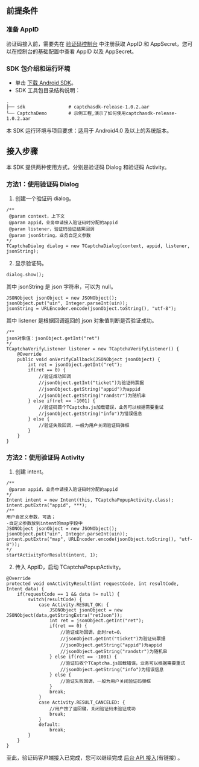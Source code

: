 ## 前提条件
### 准备 AppID
验证码接入前，需要先在 [验证码控制台](https://console.cloud.tencent.com/captcha) 中注册获取 AppID 和 AppSecret，您可以在控制台的基础配置中查看 AppID 以及 AppSecret。
### SDK 包介绍和运行环境
- 单击 [下载 Android SDK]()。
- SDK 工具包目录结构说明：
```
.
├── sdk                # captchasdk-release-1.0.2.aar
└── CaptchaDemo        # 示例工程,演示了如何使用captchasdk-release-1.0.2.aar
```
本 SDK 运行环境与项目要求：适用于 Android4.0 及以上的系统版本。

## 接入步骤
本 SDK 提供两种使用方式，分别是验证码 Dialog 和验证码 Activity。
### 方法1：使用验证码 Dialog
1. 创建一个验证码 dialog。
```
/**
 @param context，上下文
 @param appid，业务申请接入验证码时分配的appid
 @param listener，验证码验证结果回调
 @param jsonString，业务自定义参数
*/
TCaptchaDialog dialog = new TCaptchaDialog(context, appid, listener, jsonString);
```
2. 显示验证码。
```
dialog.show();
```
其中 jsonString 是 json 字符串，可以为 null。
```
JSONObject jsonObject = new JSONObject();
jsonObject.put("uin", Integer.parseInt(uin));
jsonString = URLEncoder.encode(jsonObject.toString(), "utf-8");
```
其中 listener 是根据回调返回的 json 对象值判断是否验证成功。
```
/**
json对象值：jsonObject.getInt("ret")
*/
TCaptchaVerifyListener listener = new TCaptchaVerifyListener() {
    @Override
    public void onVerifyCallback(JSONObject jsonObject) {
        int ret = jsonObject.getInt("ret");
        if(ret == 0) {
            //验证成功回调
            //jsonObject.getInt("ticket")为验证码票据
            //jsonObject.getString("appid")为appid
            //jsonObject.getString("randstr")为随机串
        } else if(ret == -1001) {
            //验证码首个TCaptcha.js加载错误，业务可以根据需要重试
            //jsonObject.getString("info")为错误信息
        } else {    
            //验证失败回调，一般为用户关闭验证码弹框
        }
    }
}
```

### 方法2：使用验证码 Activity
1. 创建 intent。
```
/**
 @param appid，业务申请接入验证码时分配的appid
*/
Intent intent = new Intent(this, TCaptchaPopupActivity.class);
intent.putExtra("appid", ***);
/**
用户自定义参数，可选；
-自定义参数放到intent的map字段中
JSONObject jsonObject = new JSONObject();
jsonObject.put("uin", Integer.parseInt(uin));
intent.putExtra("map", URLEncoder.encode(jsonObject.toString(), "utf-8"));
*/
startActivityForResult(intent, 1);
```
2. 传入 AppID，启动 TCaptchaPopupActivity。
```
@Override
protected void onActivityResult(int requestCode, int resultCode, Intent data) {
    if(requestCode == 1 && data != null) {
        switch(resultCode) {
            case Activity.RESULT_OK: {
                JSONObject jsonObject = new JSONObject(data,getStringExtra("retJson"));
                int ret = jsonObject.getInt("ret");
                if(ret == 0) {
                    //验证成功回调，此时ret=0，
                    //jsonObject.getInt("ticket")为验证码票据
                    //jsonObject.getString("appid")为appid
                    //jsonObject.getString("randstr")为随机串
                } else if(ret == -1001) {
                    //验证码收个TCaptcha.js加载错误，业务可以根据需要重试
                    //jsonObject.getString("info")为错误信息
                } else {    
                    //验证失败回调，一般为用户关闭验证码弹框
                }
                break;
            }
            case Activity.RESULT_CANCELED: {
                //用户按了返回键，关闭验证码未验证成功
                break;
            }
            default:
                break;
        }
    }
}
```

至此，验证码客户端接入已完成，您可以继续完成 [后台 API 接入]()(有链接) 。
